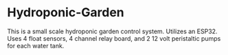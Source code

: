 # Hydroponic-Garden
This is a small scale hydroponic garden control system.
Utilizes an ESP32.
Uses 4 float sensors, 4 channel relay board, and 2 12 volt peristaltic pumps for each water tank.
